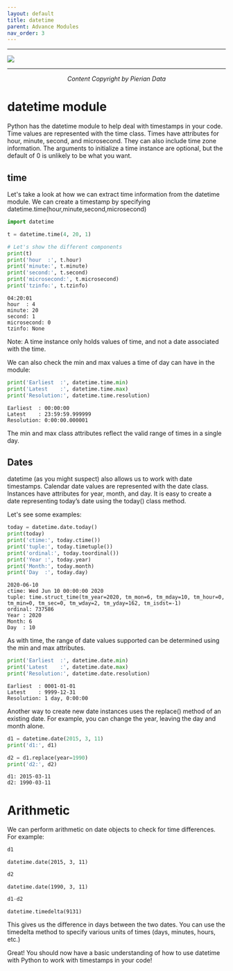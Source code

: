 ```yaml
---
layout: default
title: datetime
parent: Advance Modules
nav_order: 3
---
```

___

<a href='https://www.udemy.com/user/joseportilla/'><img src='../Pierian_Data_Logo.png'/></a>
___
<center><em>Content Copyright by Pierian Data</em></center>

# datetime module

Python has the datetime module to help deal with timestamps in your code. Time values are represented with the time class. Times have attributes for hour, minute, second, and microsecond. They can also include time zone information. The arguments to initialize a time instance are optional, but the default of 0 is unlikely to be what you want.

## time
Let's take a look at how we can extract time information from the datetime module. We can create a timestamp by specifying datetime.time(hour,minute,second,microsecond)


```python
import datetime

t = datetime.time(4, 20, 1)

# Let's show the different components
print(t)
print('hour  :', t.hour)
print('minute:', t.minute)
print('second:', t.second)
print('microsecond:', t.microsecond)
print('tzinfo:', t.tzinfo)
```

    04:20:01
    hour  : 4
    minute: 20
    second: 1
    microsecond: 0
    tzinfo: None
    

Note: A time instance only holds values of time, and not a date associated with the time. 

We can also check the min and max values a time of day can have in the module:


```python
print('Earliest  :', datetime.time.min)
print('Latest    :', datetime.time.max)
print('Resolution:', datetime.time.resolution)
```

    Earliest  : 00:00:00
    Latest    : 23:59:59.999999
    Resolution: 0:00:00.000001
    

The min and max class attributes reflect the valid range of times in a single day.

## Dates
datetime (as you might suspect) also allows us to work with date timestamps. Calendar date values are represented with the date class. Instances have attributes for year, month, and day. It is easy to create a date representing today’s date using the today() class method.

Let's see some examples:


```python
today = datetime.date.today()
print(today)
print('ctime:', today.ctime())
print('tuple:', today.timetuple())
print('ordinal:', today.toordinal())
print('Year :', today.year)
print('Month:', today.month)
print('Day  :', today.day)
```

    2020-06-10
    ctime: Wed Jun 10 00:00:00 2020
    tuple: time.struct_time(tm_year=2020, tm_mon=6, tm_mday=10, tm_hour=0, tm_min=0, tm_sec=0, tm_wday=2, tm_yday=162, tm_isdst=-1)
    ordinal: 737586
    Year : 2020
    Month: 6
    Day  : 10
    

As with time, the range of date values supported can be determined using the min and max attributes.


```python
print('Earliest  :', datetime.date.min)
print('Latest    :', datetime.date.max)
print('Resolution:', datetime.date.resolution)
```

    Earliest  : 0001-01-01
    Latest    : 9999-12-31
    Resolution: 1 day, 0:00:00
    

Another way to create new date instances uses the replace() method of an existing date. For example, you can change the year, leaving the day and month alone.


```python
d1 = datetime.date(2015, 3, 11)
print('d1:', d1)

d2 = d1.replace(year=1990)
print('d2:', d2)
```

    d1: 2015-03-11
    d2: 1990-03-11
    

# Arithmetic
We can perform arithmetic on date objects to check for time differences. For example:


```python
d1
```




    datetime.date(2015, 3, 11)




```python
d2
```




    datetime.date(1990, 3, 11)




```python
d1-d2
```




    datetime.timedelta(9131)



This gives us the difference in days between the two dates. You can use the timedelta method to specify various units of times (days, minutes, hours, etc.)

Great! You should now have a basic understanding of how to use datetime with Python to work with timestamps in your code!
